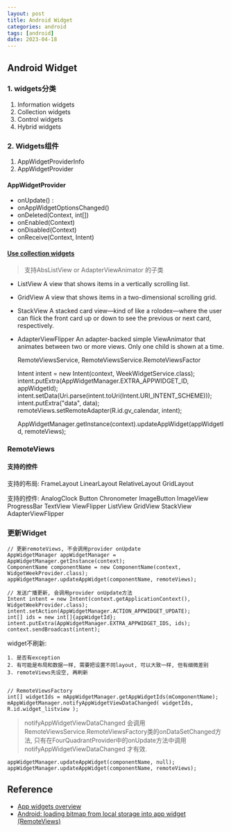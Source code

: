 ```yaml
---
layout: post
title: Android Widget
categories: android
tags: [android]
date: 2023-04-18
---
```


## Android Widget

### 1. widgets分类

1. Information widgets
2. Collection widgets
3. Control widgets
4. Hybrid widgets

### 2. Widgets组件

1. AppWidgetProviderInfo
2. AppWidgetProvider

#### AppWidgetProvider

* onUpdate() : 
* onAppWidgetOptionsChanged()
* onDeleted(Context, int[])
* onEnabled(Context)
* onDisabled(Context)
* onReceive(Context, Intent)


#### [Use collection widgets](https://developer.android.google.cn/develop/ui/views/appwidgets/collections?hl=en)

> 支持AbsListView or AdapterViewAnimator 的子类

* ListView
    A view that shows items in a vertically scrolling list.
* GridView
    A view that shows items in a two-dimensional scrolling grid.
* StackView
    A stacked card view—kind of like a rolodex—where the user can flick the front card up or down to see the previous or next card, respectively.
* AdapterViewFlipper
    An adapter-backed simple ViewAnimator that animates between two or more views. Only one child is shown at a time. 

    RemoteViewsService, RemoteViewsService.RemoteViewsFactor

    <service android:name="MyWidgetService"
    android:permission="android.permission.BIND_REMOTEVIEWS" />

    Intent intent = new Intent(context, WeekWidgetService.class);
    intent.putExtra(AppWidgetManager.EXTRA_APPWIDGET_ID, appWidgetId);
    intent.setData(Uri.parse(intent.toUri(Intent.URI_INTENT_SCHEME)));
    intent.putExtra("data", data);
    remoteViews.setRemoteAdapter(R.id.gv_calendar, intent);

    AppWidgetManager.getInstance(context).updateAppWidget(appWidgetId, remoteViews);

### RemoteViews

#### 支持的控件

支持的布局:
    FrameLayout
    LinearLayout
    RelativeLayout
    GridLayout

支持的控件:
    AnalogClock
    Button
    Chronometer
    ImageButton
    ImageView
    ProgressBar
    TextView
    ViewFlipper
    ListView
    GridView
    StackView
    AdapterViewFlipper


### 更新Widget

    // 更新remoteViews, 不会调用provider onUpdate
    AppWidgetManager appWidgetManager = AppWidgetManager.getInstance(context);
    ComponentName componentName = new ComponentName(context, WidgetWeekProvider.class);
    appWidgetManager.updateAppWidget(componentName, remoteViews);

    // 发送广播更新, 会调用provider onUpdate方法
    Intent intent = new Intent(context.getApplicationContext(), WidgetWeekProvider.class);
    intent.setAction(AppWidgetManager.ACTION_APPWIDGET_UPDATE);
    int[] ids = new int[]{appWidgetId};
    intent.putExtra(AppWidgetManager.EXTRA_APPWIDGET_IDS, ids);
    context.sendBroadcast(intent);

widget不刷新:
    
    1. 是否有exception
    2. 有可能是布局和数据一样, 需要把设置不同layout, 可以大致一样, 但有细微差别
    3. remoteViews先设空, 再刷新
        
    
    // RemoteViewsFactory
    int[] widgetIds = mAppWidgetManager.getAppWidgetIds(mComponentName);
    mAppWidgetManager.notifyAppWidgetViewDataChanged( widgetIds, R.id.widget_listview );

> notifyAppWidgetViewDataChanged 会调用RemoteViewsService.RemoteViewsFactory类的onDataSetChanged方法, 
> 只有在FourQuadrantProvider中的onUpdate方法中调用 notifyAppWidgetViewDataChanged 才有效.

    appWidgetManager.updateAppWidget(componentName, null);
    appWidgetManager.updateAppWidget(componentName, remoteViews);


    


## Reference
+ [App widgets overview](https://developer.android.google.cn/develop/ui/views/appwidgets/overview?hl=en)
+ [Android: loading bitmap from local storage into app widget (RemoteViews)](https://stackoverflow.com/questions/35138924/android-loading-bitmap-from-local-storage-into-app-widget-remoteviews)

